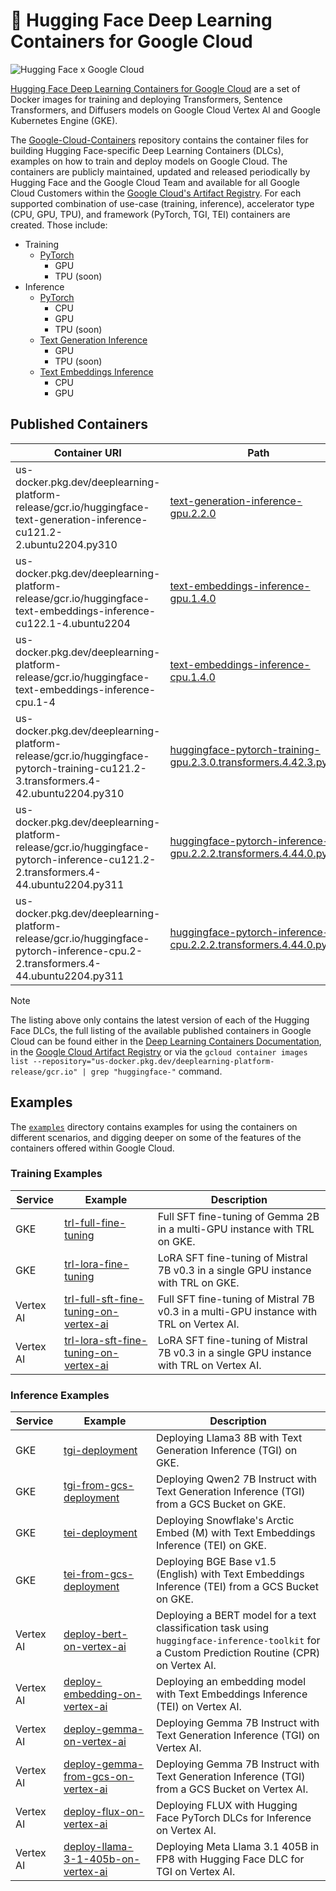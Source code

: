 # 🤗 Hugging Face Deep Learning Containers for Google Cloud

<img alt="Hugging Face x Google Cloud" src="https://huggingface.co/datasets/huggingface/documentation-images/resolve/main/google-cloud/thumbnail.png" />

[Hugging Face Deep Learning Containers for Google Cloud](https://cloud.google.com/deep-learning-containers/docs/choosing-container#hugging-face) are a set of Docker images for training and deploying Transformers, Sentence Transformers, and Diffusers models on Google Cloud Vertex AI and Google Kubernetes Engine (GKE).

The [Google-Cloud-Containers](https://github.com/huggingface/Google-Cloud-Containers/tree/main) repository contains the container files for building Hugging Face-specific Deep Learning Containers (DLCs), examples on how to train and deploy models on Google Cloud. The containers are publicly maintained, updated and released periodically by Hugging Face and the Google Cloud Team and available for all Google Cloud Customers within the [Google Cloud's Artifact Registry](https://cloud.google.com/deep-learning-containers/docs/choosing-container#hugging-face). For each supported combination of use-case (training, inference), accelerator type (CPU, GPU, TPU), and framework (PyTorch, TGI, TEI) containers are created. Those include:

- Training
  - [PyTorch](./containers/pytorch/training/README.md)
    - GPU
    - TPU (soon)
- Inference
  - [PyTorch](./containers/pytorch/inference/README.md)
    - CPU
    - GPU
    - TPU (soon)
  - [Text Generation Inference](./containers/tgi/README.md)
    - GPU
    - TPU (soon)
  - [Text Embeddings Inference](./containers/tei/README.md)
    - CPU
    - GPU

## Published Containers

| Container URI                                                                                                                     | Path                                                                                                                                               | Framework | Type      | Accelerator |
| --------------------------------------------------------------------------------------------------------------------------------- | -------------------------------------------------------------------------------------------------------------------------------------------------- | --------- | --------- | ----------- |
| us-docker.pkg.dev/deeplearning-platform-release/gcr.io/huggingface-text-generation-inference-cu121.2-2.ubuntu2204.py310           | [text-generation-inference-gpu.2.2.0](./containers/tgi/gpu/2.2.0/Dockerfile)                                                                       | TGI       | Inference | GPU         |
| us-docker.pkg.dev/deeplearning-platform-release/gcr.io/huggingface-text-embeddings-inference-cu122.1-4.ubuntu2204                 | [text-embeddings-inference-gpu.1.4.0](./containers/tei/gpu/1.4.0/Dockerfile)                                                                       | TEI       | Inference | GPU         |
| us-docker.pkg.dev/deeplearning-platform-release/gcr.io/huggingface-text-embeddings-inference-cpu.1-4                              | [text-embeddings-inference-cpu.1.4.0](./containers/tei/cpu/1.4.0/Dockerfile)                                                                       | TEI       | Inference | CPU         |
| us-docker.pkg.dev/deeplearning-platform-release/gcr.io/huggingface-pytorch-training-cu121.2-3.transformers.4-42.ubuntu2204.py310  | [huggingface-pytorch-training-gpu.2.3.0.transformers.4.42.3.py310](./containers/pytorch/training/gpu/2.3.0/transformers/4.42.3/py310/Dockerfile)   | PyTorch   | Training  | GPU         |
| us-docker.pkg.dev/deeplearning-platform-release/gcr.io/huggingface-pytorch-inference-cu121.2-2.transformers.4-44.ubuntu2204.py311 | [huggingface-pytorch-inference-gpu.2.2.2.transformers.4.44.0.py311](./containers/pytorch/inference/gpu/2.2.2/transformers/4.44.0/py311/Dockerfile) | PyTorch   | Inference | GPU         |
| us-docker.pkg.dev/deeplearning-platform-release/gcr.io/huggingface-pytorch-inference-cpu.2-2.transformers.4-44.ubuntu2204.py311   | [huggingface-pytorch-inference-cpu.2.2.2.transformers.4.44.0.py311](./containers/pytorch/inference/cpu/2.2.2/transformers/4.44.0/py311/Dockerfile) | PyTorch   | Inference | CPU         |

> [!NOTE]
> The listing above only contains the latest version of each of the Hugging Face DLCs, the full listing of the available published containers in Google Cloud can be found either in the [Deep Learning Containers Documentation](https://cloud.google.com/deep-learning-containers/docs/choosing-container#hugging-face), in the [Google Cloud Artifact Registry](https://console.cloud.google.com/artifacts/docker/deeplearning-platform-release/us/gcr.io) or via the `gcloud container images list --repository="us-docker.pkg.dev/deeplearning-platform-release/gcr.io" | grep "huggingface-"` command.

## Examples

The [`examples`](./examples) directory contains examples for using the containers on different scenarios, and digging deeper on some of the features of the containers offered within Google Cloud.

### Training Examples

| Service   | Example                                                                                                       | Description                                                                             |
| --------- | ------------------------------------------------------------------------------------------------------------- | --------------------------------------------------------------------------------------- |
| GKE       | [trl-full-fine-tuning](./examples/gke/trl-full-fine-tuning)                                                   | Full SFT fine-tuning of Gemma 2B in a multi-GPU instance with TRL on GKE.               |
| GKE       | [trl-lora-fine-tuning](./examples/gke/trl-lora-fine-tuning)                                                   | LoRA SFT fine-tuning of Mistral 7B v0.3 in a single GPU instance with TRL on GKE.       |
| Vertex AI | [trl-full-sft-fine-tuning-on-vertex-ai](./examples/vertex-ai/notebooks/trl-full-sft-fine-tuning-on-vertex-ai) | Full SFT fine-tuning of Mistral 7B v0.3 in a multi-GPU instance with TRL on Vertex AI.  |
| Vertex AI | [trl-lora-sft-fine-tuning-on-vertex-ai](./examples/vertex-ai/notebooks/trl-lora-sft-fine-tuning-on-vertex-ai) | LoRA SFT fine-tuning of Mistral 7B v0.3 in a single GPU instance with TRL on Vertex AI. |

### Inference Examples

| Service   | Example                                                                                                                   | Description                                                                                                                                     |
| --------- | ------------------------------------------------------------------------------------------------------------------------- | ----------------------------------------------------------------------------------------------------------------------------------------------- |
| GKE       | [tgi-deployment](./examples/gke/tgi-deployment)                                                                           | Deploying Llama3 8B with Text Generation Inference (TGI) on GKE.                                                                                |
| GKE       | [tgi-from-gcs-deployment](./examples/gke/tgi-from-gcs-deployment)                                                         | Deploying Qwen2 7B Instruct with Text Generation Inference (TGI) from a GCS Bucket on GKE.                                                      |
| GKE       | [tei-deployment](./examples/gke/tei-deployment)                                                                           | Deploying Snowflake's Arctic Embed (M) with Text Embeddings Inference (TEI) on GKE.                                                             |
| GKE       | [tei-from-gcs-deployment](./examples/gke/tei-from-gcs-deployment)                                                         | Deploying BGE Base v1.5 (English) with Text Embeddings Inference (TEI) from a GCS Bucket on GKE.                                                |
| Vertex AI | [deploy-bert-on-vertex-ai](./examples/vertex-ai/notebooks/deploy-bert-on-vertex-ai)                                       | Deploying a BERT model for a text classification task using `huggingface-inference-toolkit` for a Custom Prediction Routine (CPR) on Vertex AI. |
| Vertex AI | [deploy-embedding-on-vertex-ai](./examples/vertex-ai/notebooks/deploy-embedding-on-vertex-ai)                             | Deploying an embedding model with Text Embeddings Inference (TEI) on Vertex AI.                                                                 |
| Vertex AI | [deploy-gemma-on-vertex-ai](./examples/vertex-ai/notebooks/deploy-gemma-on-vertex-ai)                                     | Deploying Gemma 7B Instruct with Text Generation Inference (TGI) on Vertex AI.                                                                  |
| Vertex AI | [deploy-gemma-from-gcs-on-vertex-ai](./examples/vertex-ai/notebooks/deploy-gemma-from-gcs-on-vertex-ai)                   | Deploying Gemma 7B Instruct with Text Generation Inference (TGI) from a GCS Bucket on Vertex AI.                                                |
| Vertex AI | [deploy-flux-on-vertex-ai](./examples/vertex-ai/notebooks/deploy-flux-on-vertex-ai)                                       | Deploying FLUX with Hugging Face PyTorch DLCs for Inference on Vertex AI.                                                                       |
| Vertex AI | [deploy-llama-3-1-405b-on-vertex-ai](./examples/vertex-ai/notebooks/deploy-llama-405b-on-vertex-ai/vertex-notebook.ipynb) | Deploying Meta Llama 3.1 405B in FP8 with Hugging Face DLC for TGI on Vertex AI.                                                                |
